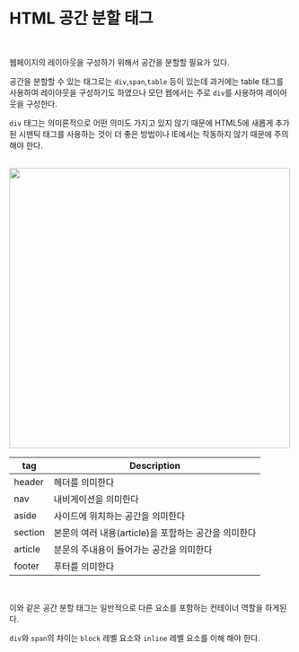 # HTML 공간 분할 태그

<br>

웹페이지의 레이아웃을 구성하기 위해서 공간을 분할할 필요가 있다.

공간을 분할할 수 있는 태그로는 `div`,`span`,`table` 등이 있는데 과거에는 table  태그를 사용하여 레이아웃을 구성하기도 하였으나 모던 웹에서는 주로 `div`를 사용하여 레이아웃을 구성한다.

`div` 태그는 의미론적으로 어떤 의미도 가지고 있지 않기 때문에 HTML5에 새롭게 추가된 시맨틱 태그를 사용하는 것이 더 좋은 방법이나 IE에서는 작동하지 않기 때문에 주의해야 한다.

<br>

<img src= "https://www.springboardseo.com/img/html5-semantic-page-layout.jpg" width ="500">

<br>

| tag     | Description                                          |
| ------- | ---------------------------------------------------- |
| header  | 헤더를 의미한다                                      |
| nav     | 내비게이션을 의미한다                                |
| aside   | 사이드에 위치하는 공간을 의미한다                    |
| section | 본문의 여러 내용(article)을 포함하는 공간을 의미한다 |
| article | 분문의 주내용이 들어가는 공간을 의미한다             |
| footer  | 푸터를 의미한다                                      |

<br>

이와 같은 공간 분할 태그는 일반적으로 다른 요소를 포함하는 컨테이너 역할을 하게된다.

`div`와 `span`의 차이는 `block` 레벨 요소와 `inline` 레벨 요소를 이해 해야 한다.
